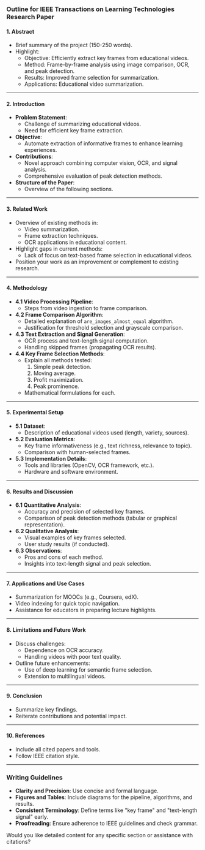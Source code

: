 ### Outline for IEEE Transactions on Learning Technologies Research Paper

#### **1. Abstract**
   - Brief summary of the project (150-250 words).
   - Highlight:
     - Objective: Efficiently extract key frames from educational videos.
     - Method: Frame-by-frame analysis using image comparison, OCR, and peak detection.
     - Results: Improved frame selection for summarization.
     - Applications: Educational video summarization.

---

#### **2. Introduction**
   - **Problem Statement**:
     - Challenge of summarizing educational videos.
     - Need for efficient key frame extraction.
   - **Objective**:
     - Automate extraction of informative frames to enhance learning experiences.
   - **Contributions**:
     - Novel approach combining computer vision, OCR, and signal analysis.
     - Comprehensive evaluation of peak detection methods.
   - **Structure of the Paper**:
     - Overview of the following sections.

---

#### **3. Related Work**
   - Overview of existing methods in:
     - Video summarization.
     - Frame extraction techniques.
     - OCR applications in educational content.
   - Highlight gaps in current methods:
     - Lack of focus on text-based frame selection in educational videos.
   - Position your work as an improvement or complement to existing research.

---

#### **4. Methodology**
   - **4.1 Video Processing Pipeline**:
     - Steps from video ingestion to frame comparison.
   - **4.2 Frame Comparison Algorithm**:
     - Detailed explanation of `are_images_almost_equal` algorithm.
     - Justification for threshold selection and grayscale comparison.
   - **4.3 Text Extraction and Signal Generation**:
     - OCR process and text-length signal computation.
     - Handling skipped frames (propagating OCR results).
   - **4.4 Key Frame Selection Methods**:
     - Explain all methods tested:
       1. Simple peak detection.
       2. Moving average.
       3. Profit maximization.
       4. Peak prominence.
     - Mathematical formulations for each.

---

#### **5. Experimental Setup**
   - **5.1 Dataset**:
     - Description of educational videos used (length, variety, sources).
   - **5.2 Evaluation Metrics**:
     - Key frame informativeness (e.g., text richness, relevance to topic).
     - Comparison with human-selected frames.
   - **5.3 Implementation Details**:
     - Tools and libraries (OpenCV, OCR framework, etc.).
     - Hardware and software environment.

---

#### **6. Results and Discussion**
   - **6.1 Quantitative Analysis**:
     - Accuracy and precision of selected key frames.
     - Comparison of peak detection methods (tabular or graphical representation).
   - **6.2 Qualitative Analysis**:
     - Visual examples of key frames selected.
     - User study results (if conducted).
   - **6.3 Observations**:
     - Pros and cons of each method.
     - Insights into text-length signal and peak selection.

---

#### **7. Applications and Use Cases**
   - Summarization for MOOCs (e.g., Coursera, edX).
   - Video indexing for quick topic navigation.
   - Assistance for educators in preparing lecture highlights.

---

#### **8. Limitations and Future Work**
   - Discuss challenges:
     - Dependence on OCR accuracy.
     - Handling videos with poor text quality.
   - Outline future enhancements:
     - Use of deep learning for semantic frame selection.
     - Extension to multilingual videos.

---

#### **9. Conclusion**
   - Summarize key findings.
   - Reiterate contributions and potential impact.

---

#### **10. References**
   - Include all cited papers and tools.
   - Follow IEEE citation style.

---

### Writing Guidelines
- **Clarity and Precision**: Use concise and formal language.
- **Figures and Tables**: Include diagrams for the pipeline, algorithms, and results.
- **Consistent Terminology**: Define terms like "key frame" and "text-length signal" early.
- **Proofreading**: Ensure adherence to IEEE guidelines and check grammar.

Would you like detailed content for any specific section or assistance with citations?